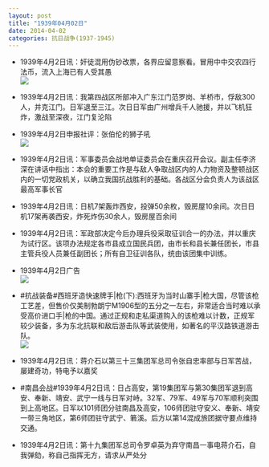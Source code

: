 ```yaml
---
layout: post
title: "1939年04月02日"
date: 2014-04-02
categories: 抗日战争(1937-1945)
---
```


<meta name="referrer" content="no-referrer" />

- 1939年4月2日讯：奸徒混用伪钞改票，各界应留意察看。冒用中中交农四行法币，流入上海已有人受其愚 <br/><img src="https://ww4.sinaimg.cn/large/aca367d8jw1ef1kku8nk8j207i0ayjsx.jpg" />

- 1939年4月2日讯：我第四战区所部冲入广东江门范罗岗、羊桥市，俘敌300人，并克江门。日军退至三江。次日日军由广州增兵千人驰援，并以飞机狂炸，激战至深夜，江门复沦陷 

- 1939年4月2日申报社评：张伯伦的狮子吼 <br/><img src="https://ww2.sinaimg.cn/large/aca367d8jw1ef1iuridddj20sp0xtawt.jpg" />

- 1939年4月2日讯：军事委员会战地单证委员会在重庆召开会议。副主任李济深在讲话中指出：本会的重要工作是与敌人争取战区内的人力物资及整顿战区内的一切党政机关，以确立我国抗战胜利的基础。各战区分会负责人为该战区最高军事长官 

- 1939年4月2日讯：日机7架轰炸西安，投弹50余枚，毁房屋10余间。次日日机17架再袭西安，炸死炸伤30余人，毁房屋百余间 

- 1939年4月2日讯：军政部决定今后办理兵役采取征训合一的办法，并以重庆为试行区。该项办法规定各市县成立国民兵团，由市长和县长兼任团长，市县主管兵役人员兼任副团长；所有自卫征训各队，统由该团集中训练。 

- 1939年4月2日广告 <br/><img src="https://ww1.sinaimg.cn/large/aca367d8jw1ef12dw9tgwj20kr0iin3t.jpg" />

- #抗战装备#西班牙造快速牌手|枪(下):西班牙为当时山寨手|枪大国，尽管该枪工艺差，但售价仅美制勃朗宁M1906型的五分之一左右，非常适合当时难以承受高价进口手|枪的中国。通过正规和走私渠道购入的该枪难以计数，正规军较少装备，多为东北抗联和敌后游击队等武装使用，如著名的平汉路铁道游击队。 <br/><img src="https://ww2.sinaimg.cn/large/aca367d8jw1ef10mmos1lj20m80f73zo.jpg" />

- 1939年4月2日讯：蒋介石以第三十三集团军总司令张自忠率部与日军苦战，屡建奇功，特电予以嘉奖 

- #南昌会战#1939年4月2日讯：日占高安，第19集团军与第30集团军退到高安、奉新、靖安、武宁一线与日军对峙。32军、79军、49军与70军顺利突围到上高地区。日军以101师团分驻南昌及高安，106师团驻守安义、奉新、靖安一带三角地区，第6师团驻守武宁、箬溪。后方以第14混成旅团据守要点维持交通。 

- 1939年4月2日讯：第十九集团军总司令罗卓英为弃守南昌一事电蒋介石，自我弹劾，称自己指挥无方，请求从严处分 


